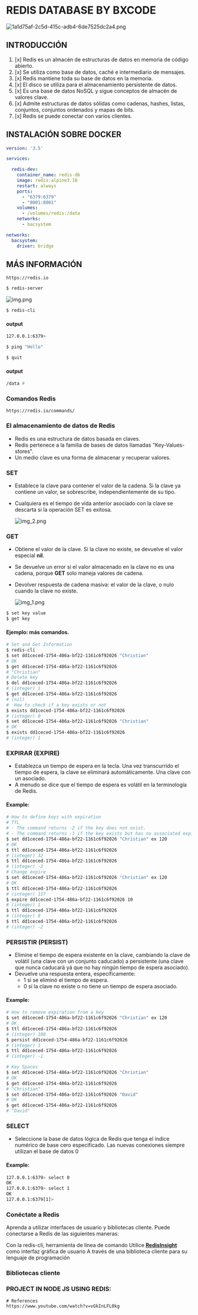 # REDIS DATABASE BY BXCODE

![1a1d75af-2c5d-415c-adb4-6de7525dc2a4.png](1a1d75af-2c5d-415c-adb4-6de7525dc2a4.png)

## INTRODUCCIÓN

1. [x] Redis es un almacén de estructuras de datos en memoria de código abierto.
2. [x] Se utiliza como base de datos, caché e intermediario de mensajes.
3. [x] Redis mantiene toda su base de datos en la memoria.
4. [x] El disco se utiliza para el almacenamiento persistente de datos.
5. [x] Es una base de datos NoSQL y sigue conceptos de almacén de valores clave.
6. [x] Admite estructuras de datos sólidas como cadenas, hashes, listas, conjuntos, conjuntos ordenados y mapas de bits.
7. [x] Redis se puede conectar con varios clientes.

## INSTALACIÓN SOBRE DOCKER

```yaml
version: '3.5'

services:

  redis-dev:
    container_name: redis-db
    image: redis:alpine3.18
    restart: always
    ports:
      - "6379:6379"
      - "8001:8001"
    volumes:
      - /volumes/redis:/data
    networks:
      - bacsystem

networks:
  bacsystem:
    driver: bridge
```

## MÁS INFORMACIÓN

```link
https://redis.io
```

```bash
$ redis-server
```

![img.png](img.png)

```bash
$ redis-cli
```

#### output

```bash
127.0.0.1:6379> 
```

```bash
$ ping "Hello"
```

```bash
$ quit
```

#### output

```bash
/data #
```

### Comandos Redis

```link
https://redis.io/commands/
```

### El almacenamiento de datos de Redis

- Redis es una estructura de datos basada en claves.
- Redis pertenece a la familia de bases de datos llamadas "Key-Values-stores".
- Un medio clave es una forma de almacenar y recuperar valores.

### SET

- Establece la clave para contener el valor de la cadena. Si la clave ya contiene un valor, se sobrescribe,
  independientemente de su tipo.
- Cualquiera es el tiempo de vida anterior asociado con la clave se descarta si la operación SET es exitosa.

  ![img_2.png](img_2.png)

### GET

- Obtiene el valor de la clave. Si la clave no existe, se devuelve el valor especial **nil**.
- Se devuelve un error si el valor almacenado en la clave no es una cadena, porque **GET** solo maneja valores de
  cadena.
- Devolver respuesta de cadena masiva: el valor de la clave, o nulo cuando la clave no existe.

  ![img_1.png](img_1.png)

```bash
$ set key value
$ get key
```

#### Ejemplo: más comandos.

```bash
# Set and Get Information
$ redis-cli
$ set dd1ceced-1754-486a-bf22-1161c6f92026 "Christian"
# OK
$ get dd1ceced-1754-486a-bf22-1161c6f92026
# "Christian"
# Delete key
$ del dd1ceced-1754-486a-bf22-1161c6f92026
# (integer) 1 
$ get dd1ceced-1754-486a-bf22-1161c6f92026
# (nil)
#  How to check if a key exists or not
$ exists dd1ceced-1754-486a-bf22-1161c6f92026
# (integer) 0
$ set dd1ceced-1754-486a-bf22-1161c6f92026 "Christian"
# OK
$ exists dd1ceced-1754-486a-bf22-1161c6f92026
# (integer) 1
```

### EXPIRAR (EXPIRE)

- Establezca un tiempo de espera en la tecla. Una vez transcurrido el tiempo de espera, la clave se eliminará
  automáticamente. Una clave con un asociado.
- A menudo se dice que el tiempo de espera es volátil en la terminología de Redis.

#### Example:

```bash
# How to define keys with expiration
# TTL 
# - The command returns -2 if the key does not exist.
# - The command returns -1 if the key exists but has no associated expire.
$ set dd1ceced-1754-486a-bf22-1161c6f92026 "Christian" ex 120
# OK
$ ttl dd1ceced-1754-486a-bf22-1161c6f92026
# (integer) 32
$ ttl dd1ceced-1754-486a-bf22-1161c6f92026
# (integer) -2
# Change expire
$ set dd1ceced-1754-486a-bf22-1161c6f92026 "Christian" ex 120
# OK
$ ttl dd1ceced-1754-486a-bf22-1161c6f92026
# (integer) 117
$ expire dd1ceced-1754-486a-bf22-1161c6f92026 10
# (integer) 1
$ ttl dd1ceced-1754-486a-bf22-1161c6f92026
# (integer) 8 
$ ttl dd1ceced-1754-486a-bf22-1161c6f92026
# (integer) -2
```

### PERSISTIR (PERSIST)

- Elimine el tiempo de espera existente en la clave, cambiando la clave de volátil (una clave con un conjunto caducado)
  a persistente (una clave que nunca caducará yá que no hay ningún tiempo de espera asociado).
- Devuelve una respuesta entera, específicamente:
    - 1 si se eliminó el tiempo de espera.
    - 0 si la clave no existe o no tiene un tiempo de espera asociado.

#### Example:

```bash
# How to remove expiration from a key
$ set dd1ceced-1754-486a-bf22-1161c6f92026 "Christian" ex 120
# OK
$ ttl dd1ceced-1754-486a-bf22-1161c6f92026
# (integer) 108
$ persist dd1ceced-1754-486a-bf22-1161c6f92026
# (integer) 1
$ ttl dd1ceced-1754-486a-bf22-1161c6f92026
# (integer) -1
```

```bash
# Key Spaces
$ set dd1ceced-1754-486a-bf22-1161c6f92026 "Christian"
# OK
$ get dd1ceced-1754-486a-bf22-1161c6f92026
# "Christian"
$ set dd1ceced-1754-486a-bf22-1161c6f92026 "David"
# OK
$ get dd1ceced-1754-486a-bf22-1161c6f92026
# "David" 
```

### SELECT

- Seleccione la base de datos lógica de Redis que tenga el índice numérico de base cero especificado. Las nuevas
  conexiones siempre utilizan el base de datos 0

#### Example:

```bash
127.0.0.1:6379> select 0
OK
127.0.0.1:6379> select 1
OK
127.0.0.1:6379[1]> 
```

### Conéctate a Redis

Aprenda a utilizar interfaces de usuario y bibliotecas cliente.
Puede conectarse a Redis de las siguientes maneras:

Con la redis-cli, herramienta de línea de comando
Utilice **[RedisInsight](https://redis.io/docs/connect/insight/)** como interfaz gráfica de usuario
A través de una biblioteca cliente para su lenguaje de programación

### Bibliotecas cliente

### PROJECT IN NODE JS USING REDIS:

```
# References
https://www.youtube.com/watch?v=vGkInLFL0kg
```
